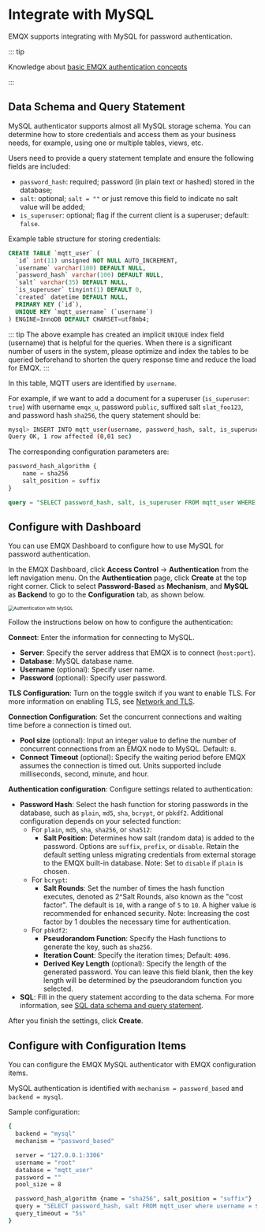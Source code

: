 # Integrate with MySQL

EMQX supports integrating with MySQL for password authentication. 

::: tip

Knowledge about [basic EMQX authentication concepts](../authn/authn.md)

:::

## Data Schema and Query Statement

MySQL authenticator supports almost all MySQL storage schema. You can determine how to store credentials and access them as your business needs, for example, using one or multiple tables, views, etc.

Users need to provide a query statement template and ensure the following fields are included:

- `password_hash`: required; password (in plain text or hashed) stored in the database; 
- `salt`: optional; `salt = ""` or just remove this field to indicate no salt value will be added; 
- `is_superuser`: optional; flag if the current client is a superuser; default: `false`.

Example table structure for storing credentials:

```sql
CREATE TABLE `mqtt_user` (
  `id` int(11) unsigned NOT NULL AUTO_INCREMENT,
  `username` varchar(100) DEFAULT NULL,
  `password_hash` varchar(100) DEFAULT NULL,
  `salt` varchar(35) DEFAULT NULL,
  `is_superuser` tinyint(1) DEFAULT 0,
  `created` datetime DEFAULT NULL,
  PRIMARY KEY (`id`),
  UNIQUE KEY `mqtt_username` (`username`)
) ENGINE=InnoDB DEFAULT CHARSET=utf8mb4;
```

::: tip
The above example has created an implicit `UNIQUE` index field (username) that is helpful for the queries.
When there is a significant number of users in the system, please optimize and index the tables to be queried beforehand to shorten the query response time and reduce the load for EMQX.
:::

In this table, MQTT users are identified by `username`.

For example, if we want to add a document for a superuser (`is_superuser`: `true`) with username `emqx_u`, password `public`, suffixed salt `slat_foo123`, and password hash `sha256`, the query statement should be:

```bash
mysql> INSERT INTO mqtt_user(username, password_hash, salt, is_superuser) VALUES ('emqx_u', SHA2(concat('public', 'slat_foo123'), 256), 'slat_foo123', 1);
Query OK, 1 row affected (0,01 sec)
```

The corresponding configuration parameters are:

```sql
password_hash_algorithm {
    name = sha256
    salt_position = suffix
}

query = "SELECT password_hash, salt, is_superuser FROM mqtt_user WHERE username = ${username} LIMIT 1"
```

## Configure with Dashboard

You can use EMQX Dashboard to configure how to use MySQL for password authentication. 

In the EMQX Dashboard, click **Access Control** -> **Authentication** from the left navigation menu. On the **Authentication** page, click **Create** at the top right corner. Click to select **Password-Based** as **Mechanism**, and **MySQL** as **Backend** to go to the **Configuration** tab, as shown below. 

<img src="./assets/authn-mysql.png" alt="Authentication with MySQL" style="zoom:67%;" />

Follow the instructions below on how to configure the authentication:

**Connect**: Enter the information for connecting to MySQL.

- **Server**: Specify the server address that EMQX is to connect (`host:port`).
- **Database**: MySQL database name.
- **Username** (optional): Specify user name. 
- **Password** (optional): Specify user password. 

**TLS Configuration**: Turn on the toggle switch if you want to enable TLS. For more information on enabling TLS, see [Network and TLS](../../network/overview.md).

**Connection Configuration**: Set the concurrent connections and waiting time before a connection is timed out.

- **Pool size** (optional): Input an integer value to define the number of concurrent connections from an EMQX node to MySQL. Default: `8`. 
- **Connect Timeout** (optional): Specify the waiting period before EMQX assumes the connection is timed out. Units supported include milliseconds, second, minute, and hour. 

**Authentication configuration**: Configure settings related to authentication:

- **Password Hash**: Select the hash function for storing passwords in the database, such as `plain`, `md5`, `sha`, `bcrypt`, or `pbkdf2`. Additional configuration depends on your selected function:
  - For `plain`, `md5`, `sha`, `sha256`, or `sha512`:
    - **Salt Position**: Determines how salt (random data) is added to the password. Options are `suffix`, `prefix`, or `disable`. Retain the default setting unless migrating credentials from external storage to the EMQX built-in database. Note: Set to `disable` if `plain` is chosen.
  - For `bcrypt`:
    - **Salt Rounds**: Set the number of times the hash function executes, denoted as 2^Salt Rounds, also known as the "cost factor". The default is `10`, with a range of `5` to `10`. A higher value is recommended for enhanced security. Note: Increasing the cost factor by 1 doubles the necessary time for authentication.
  - For `pbkdf2`:
    - **Pseudorandom Function**: Specify the Hash functions to generate the key, such as `sha256`. 
    - **Iteration Count**: Specify the iteration times; Default: `4096`.
    - **Derived Key Length** (optional): Specify the length of the generated password. You can leave this field blank, then the key length will be determined by the pseudorandom function you selected. 
- **SQL**: Fill in the query statement according to the data schema. For more information, see [SQL data schema and query statement](#sql-table-structure-and-query-statement). 

After you finish the settings, click **Create**.

## Configure with Configuration Items

You can configure the EMQX MySQL authenticator with EMQX configuration items.<!--插入超链接-->

MySQL authentication is identified with `mechanism = password_based` and `backend = mysql`.

Sample configuration:

```bash
{
  backend = "mysql"
  mechanism = "password_based"

  server = "127.0.0.1:3306"
  username = "root"
  database = "mqtt_user"
  password = ""
  pool_size = 8

  password_hash_algorithm {name = "sha256", salt_position = "suffix"}
  query = "SELECT password_hash, salt FROM mqtt_user where username = ${username} LIMIT 1"
  query_timeout = "5s"
}
```
